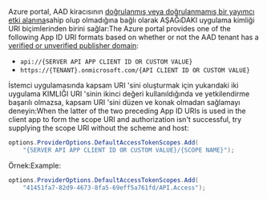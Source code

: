 <span data-ttu-id="a0d89-101">Azure portal, AAD kiracısının [doğrulanmış veya doğrulanmamış bir yayımcı etki alanına](/azure/active-directory/develop/howto-configure-publisher-domain)sahip olup olmadığına bağlı olarak AŞAĞıDAKI uygulama kimliği URI biçimlerinden birini sağlar:</span><span class="sxs-lookup"><span data-stu-id="a0d89-101">The Azure portal provides one of the following App ID URI formats based on whether or not the AAD tenant has a [verified or unverified publisher domain](/azure/active-directory/develop/howto-configure-publisher-domain):</span></span>

* `api://{SERVER API APP CLIENT ID OR CUSTOM VALUE}`
* `https://{TENANT}.onmicrosoft.com/{API CLIENT ID OR CUSTOM VALUE}`

<span data-ttu-id="a0d89-102">İstemci uygulamasında kapsam URI 'sini oluşturmak için yukarıdaki iki uygulama KIMLIĞI URI 'sinin ikinci değeri kullanıldığında ve yetkilendirme başarılı olmazsa, kapsam URI 'sini düzen ve konak olmadan sağlamayı deneyin:</span><span class="sxs-lookup"><span data-stu-id="a0d89-102">When the latter of the two preceding App ID URIs is used in the client app to form the scope URI and authorization isn't successful, try supplying the scope URI without the scheme and host:</span></span>

```csharp
options.ProviderOptions.DefaultAccessTokenScopes.Add(
    "{SERVER API APP CLIENT ID OR CUSTOM VALUE}/{SCOPE NAME}");
```

<span data-ttu-id="a0d89-103">Örnek:</span><span class="sxs-lookup"><span data-stu-id="a0d89-103">Example:</span></span>

```csharp
options.ProviderOptions.DefaultAccessTokenScopes.Add(
    "41451fa7-82d9-4673-8fa5-69eff5a761fd/API.Access");
```
